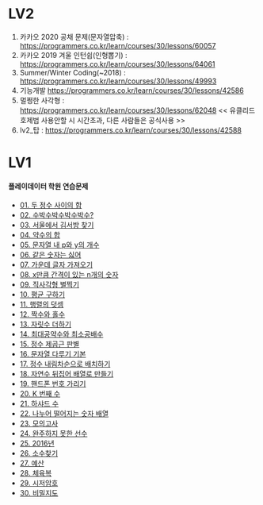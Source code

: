# LV2
1. 카카오 2020 공채 문제(문자열압축) : https://programmers.co.kr/learn/courses/30/lessons/60057
2. 카카오 2019 겨울 인턴쉽(인형뽑기) : https://programmers.co.kr/learn/courses/30/lessons/64061
3. Summer/Winter Coding(~2018) : https://programmers.co.kr/learn/courses/30/lessons/49993
4. 기능개발 https://programmers.co.kr/learn/courses/30/lessons/42586
5. 멀쩡한 사각형 : https://programmers.co.kr/learn/courses/30/lessons/62048 << 유클리드 호제법 사용안할 시 시간초과, 다른 사람들은 공식사용 >>
6. lv2_탑 : https://programmers.co.kr/learn/courses/30/lessons/42588


# LV1
#### 플레이데이터 학원 연습문제 
* [01. 두 정수 사이의 합](https://programmers.co.kr/learn/courses/30/lessons/12912)
* [02. 수박수박수박수박수?](https://programmers.co.kr/learn/courses/30/lessons/12922)
* [03. 서울에서 김서방 찾기](https://programmers.co.kr/learn/courses/30/lessons/12919)
* [04. 약수의 합](https://programmers.co.kr/learn/courses/30/lessons/12928)
* [05. 문자열 내 p와 y의 개수](https://programmers.co.kr/learn/courses/30/lessons/12916)
* [06. 같은 숫자는 싫어](https://programmers.co.kr/learn/courses/30/lessons/12906)
* [07. 가운데 글자 가져오기](https://programmers.co.kr/learn/courses/30/lessons/12903)
* [08. x만큼 간격이 있는 n개의 숫자](https://programmers.co.kr/learn/courses/30/lessons/12954)
* [09. 직사각형 별찍기](https://programmers.co.kr/learn/courses/30/lessons/12969)
* [10. 평균 구하기](https://programmers.co.kr/learn/courses/30/lessons/12944)
* [11. 행렬의 덧셈](https://programmers.co.kr/learn/courses/30/lessons/12950)
* [12. 짝수와 홀수](https://programmers.co.kr/learn/courses/30/lessons/12937)
* [13. 자릿수 더하기](https://programmers.co.kr/learn/courses/30/lessons/12931)
* [14. 최대공약수와 최소공배수](https://programmers.co.kr/learn/courses/30/lessons/12940)
* [15. 정수 제곱근 판별](https://programmers.co.kr/learn/courses/30/lessons/12934)
* [16. 문자열 다루기 기본](https://programmers.co.kr/learn/courses/30/lessons/12918)	
* [17. 정수 내림차순으로 배치하기](https://programmers.co.kr/learn/courses/30/lessons/12933)
* [18. 자연수 뒤집어 배열로 만들기](https://programmers.co.kr/learn/courses/30/lessons/12932)
* [19. 핸드폰 번호 가리기](https://programmers.co.kr/learn/courses/30/lessons/12948)
* [20. K 번째 수](https://programmers.co.kr/learn/courses/30/lessons/42748)
* [21. 하샤드 수](https://programmers.co.kr/learn/courses/30/lessons/12947)
* [22. 나누어 떨어지는 숫자 배열](https://programmers.co.kr/learn/courses/30/lessons/12910)
* [23. 모의고사](https://programmers.co.kr/learn/courses/30/lessons/42840)
* [24. 완주하지 못한 선수](https://programmers.co.kr/learn/courses/30/lessons/42576)
* [25. 2016년](https://programmers.co.kr/learn/courses/30/lessons/12901)
* [26. 소수찾기](https://programmers.co.kr/learn/courses/30/lessons/12921)
* [27. 예산](https://programmers.co.kr/learn/courses/30/lessons/12982)
* [28. 체육복](https://programmers.co.kr/learn/courses/30/lessons/42862)
* [29. 시저암호](https://programmers.co.kr/learn/courses/30/lessons/12926)
* [30. 비밀지도](https://programmers.co.kr/learn/courses/30/lessons/17681)  
